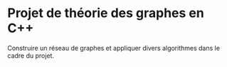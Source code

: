 # Projet de théorie des graphes en C++

Construire un réseau de graphes et appliquer divers algorithmes dans le cadre du projet.
